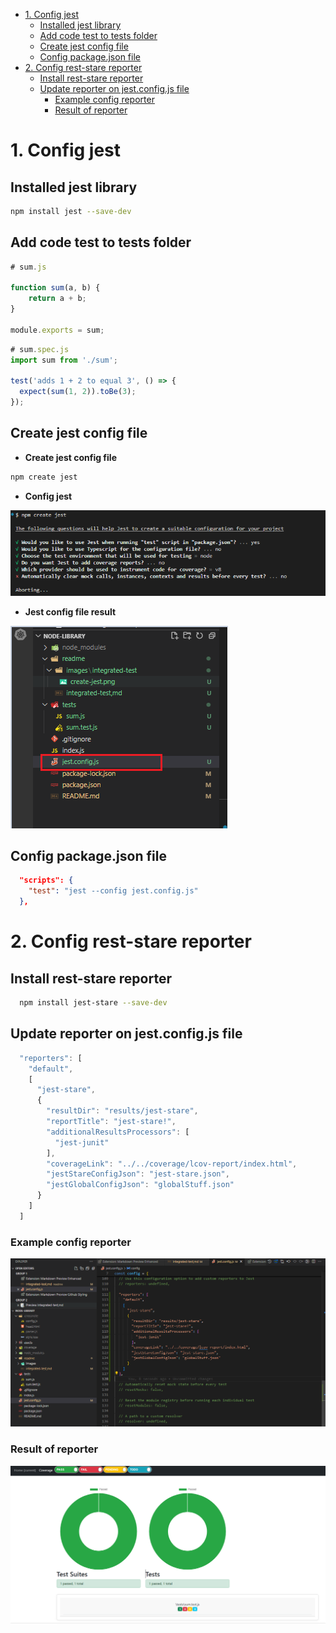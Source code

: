 
<!-- @import "[TOC]" {cmd="toc" depthFrom=1 depthTo=6 orderedList=false} -->

<!-- code_chunk_output -->

- [1. Config jest](#1-config-jest)
  - [Installed jest library](#installed-jest-library)
  - [Add code test to tests folder](#add-code-test-to-tests-folder)
  - [Create jest config file](#create-jest-config-file)
  - [Config package.json file](#config-packagejson-file)
- [2. Config rest-stare reporter](#2-config-rest-stare-reporter)
  - [Install rest-stare reporter](#install-rest-stare-reporter)
  - [Update reporter on jest.config.js file](#update-reporter-on-jestconfigjs-file)
    - [Example config reporter](#example-config-reporter)
    - [Result of reporter](#result-of-reporter)

<!-- /code_chunk_output -->

# 1. Config jest
## Installed jest library 
```bash
npm install jest --save-dev
```

## Add code test to tests folder

```javascript
# sum.js

function sum(a, b) {
    return a + b;
}

module.exports = sum;
```
<!-- line break -->


```javascript
# sum.spec.js
import sum from './sum';

test('adds 1 + 2 to equal 3', () => {
  expect(sum(1, 2)).toBe(3);
});
```
## Create jest config file

- **Create jest config file**
```bash
npm create jest
```
- **Config jest** 
  
![alt text](images/integrated-test/create-jest.png)

- **Jest config file result**

![alt text](images/integrated-test/create-jest-config-file.png)

## Config package.json file

```json
  "scripts": {
    "test": "jest --config jest.config.js"
  },
```


# 2. Config rest-stare reporter 

## Install rest-stare reporter 
```bash
  npm install jest-stare --save-dev
```

## Update reporter on jest.config.js file
```javascript
  "reporters": [
    "default",
    [
      "jest-stare",
      {
        "resultDir": "results/jest-stare",
        "reportTitle": "jest-stare!",
        "additionalResultsProcessors": [
          "jest-junit"
        ],
        "coverageLink": "../../coverage/lcov-report/index.html",
        "jestStareConfigJson": "jest-stare.json",
        "jestGlobalConfigJson": "globalStuff.json"
      }
    ]
  ]
```

### Example config reporter

![alt text](images/integrated-test/jest-config-file-report-example.png)

### Result of reporter

![alt text](images/integrated-test/jest-report-result.png)
